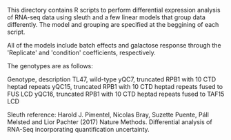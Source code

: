 This directory contains R scripts to perform differential expression analysis
of RNA-seq data using sleuth and a few linear models that group data
differently. The model and grouping are specified at the beggining of each script.

All of the models include batch effects and galactose response through the
'Replicate' and 'condition' coefficients, respectively.

The genotypes are as follows:

Genotype, description
TL47, wild-type
yQC7, truncated RPB1 with 10 CTD heptad repeats
yQC15, truncated RPB1 with 10 CTD heptad repeats fused to FUS LCD
yQC16, truncated RPB1 with 10 CTD heptad repeats fused to TAF15 LCD

Sleuth reference:
Harold J. Pimentel, Nicolas Bray, Suzette Puente, Páll Melsted and Lior Pachter (2017) Nature Methods. Differential analysis of RNA-Seq incorporating quantification uncertainty.
